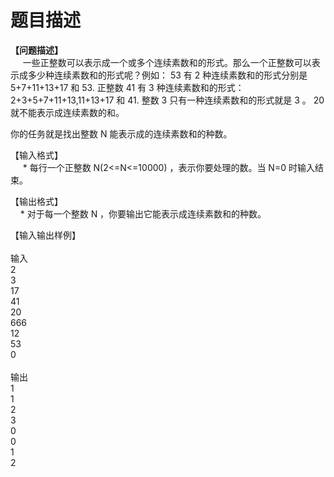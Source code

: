 # 题目描述


<p>
<b>【问题描述】</b><br/>
     一些正整数可以表示成一个或多个连续素数和的形式。那么一个正整数可以表示成多少种连续素数和的形式呢？例如： 53 有 2 种连续素数和的形式分别是 5+7+11+13+17 和 53. 正整数 41 有 3 种连续素数和的形式： 2+3+5+7+11+13,11+13+17 和 41. 整数 3 只有一种连续素数和的形式就是 3 。 20 就不能表示成连续素数的和。
</p>
<p>
你的任务就是找出整数 N 能表示成的连续素数和的种数。
</p>
<p>
【输入格式】 <br/>
     * 每行一个正整数 N(2&lt;=N&lt;=10000) ，表示你要处理的数。当 N=0 时输入结束。
</p>
<p>
【输出格式】 <br/>
    * 对于每一个整数 N ，你要输出它能表示成连续素数和的种数。
</p>
<p>
【输入输出样例】<br/>
 <b><br/>
</b>输入<br/>
2<br/>
3<br/>
17<br/>
41<br/>
20<br/>
666<br/>
12<br/>
53<br/>
0<br/>
<br/>
输出<br/>
1<br/>
1<br/>
2<br/>
3<br/>
0<br/>
0<br/>
1<br/>
2
</p>
